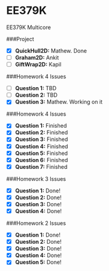 EE379K
======

EE379K Multicore

###Project

- [X] **QuickHull2D:** Mathew. Done
- [ ] **Graham2D:** Ankit
- [ ] **GiftWrap2D:** Kapil

###Homework 4 Issues

- [ ] **Question 1:** TBD
- [ ] **Question 2:** TBD
- [X] **Question 3:** Mathew. Working on it

###Homework 4 Issues

- [X] **Question 1:** Finished
- [X] **Question 2:** Finished
- [X] **Question 3:** Finished
- [X] **Question 4:** Finished
- [X] **Question 5:** Finished
- [X] **Question 6:** Finished
- [X] **Question 7:** Finished

###Homework 3 Issues

- [X] **Question 1:** Done!
- [X] **Question 2:** Done!
- [X] **Question 3:** Done!
- [X] **Question 4:** Done!

###Homework 2 Issues

- [X] **Question 1:** Done!
- [X] **Question 2:** Done!
- [X] **Question 3:** Done!
- [X] **Question 4:** Done!
- [X] **Question 5:** Done!
